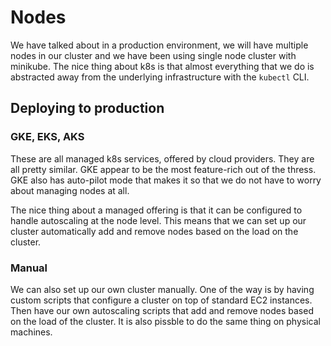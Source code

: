 # Nodes

We have talked about in a production environment, we will have multiple nodes in
our cluster and we have been using single node cluster with minikube. The nice
thing about k8s is that almost everything that we do is abstracted away from the
underlying infrastructure with the `kubectl` CLI.

## Deploying to production

### GKE, EKS, AKS
These are all managed k8s services, offered by cloud providers. They are all
pretty similar. GKE appear to be the most feature-rich out of the thress. GKE
also has auto-pilot mode that makes it so that we do not have to worry about
managing nodes at all.

The nice thing about a managed offering is that it can be configured to handle
autoscaling at the node level. This means that we can set up our cluster
automatically add and remove nodes based on the load on the cluster.

### Manual

We can also set up our own cluster manually. One of the way is by having custom
scripts that configure a cluster on top of standard EC2 instances. Then have our
own autoscaling scripts that add and remove nodes based on the load of the
cluster. It is also pissble to do the same thing on physical machines.
